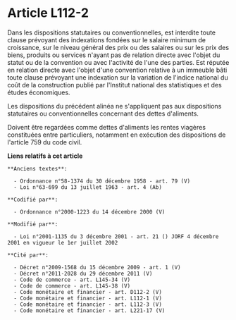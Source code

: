 # Article L112-2

Dans les dispositions statutaires ou conventionnelles, est interdite toute clause prévoyant des indexations fondées sur le
salaire minimum de croissance, sur le niveau général des prix ou des salaires ou sur les prix des biens, produits ou services
n'ayant pas de relation directe avec l'objet du statut ou de la convention ou avec l'activité de l'une des parties. Est
réputée en relation directe avec l'objet d'une convention relative à un immeuble bâti toute clause prévoyant une indexation
sur la variation de l'indice national du coût de la construction publié par l'Institut national des statistiques et des
études économiques.

Les dispositions du précédent alinéa ne s'appliquent pas aux dispositions statutaires ou conventionnelles concernant des
dettes d'aliments.

Doivent être regardées comme dettes d'aliments les rentes viagères constituées entre particuliers, notamment en exécution des
dispositions de l'article 759 du code civil.

**Liens relatifs à cet article**

	**Anciens textes**:

	  - Ordonnance n°58-1374 du 30 décembre 1958 - art. 79 (V)
	  - Loi n°63-699 du 13 juillet 1963 - art. 4 (Ab)

	**Codifié par**:

	  - Ordonnance n°2000-1223 du 14 décembre 2000 (V)

	**Modifié par**:

	  - Loi n°2001-1135 du 3 décembre 2001 - art. 21 () JORF 4 décembre 2001 en vigueur le 1er juillet 2002

	**Cité par**:

	  - Décret n°2009-1568 du 15 décembre 2009 - art. 1 (V)
	  - Décret n°2011-2028 du 29 décembre 2011 (V)
	  - Code de commerce - art. L145-34 (V)
	  - Code de commerce - art. L145-38 (V)
	  - Code monétaire et financier - art. D112-2 (V)
	  - Code monétaire et financier - art. L112-1 (V)
	  - Code monétaire et financier - art. L112-3 (V)
	  - Code monétaire et financier - art. L221-17 (V)
